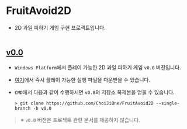 # FruitAvoid2D
- 2D 과일 피하기 게임 구현 프로젝트입니다.
<br><br>


## [v0.0](https://github.com/ChoiJiOne/FruitAvoid2D/tree/v0.0)
- `Windows Platform`에서 플레이 가능한 2D 과일 피하기 게임 `v0.0` 버전입니다.
- [여기]()에서 즉시 플레이 가능한 실행 파일을 다운받을 수 있습니다.
- `CMD`에서 다음과 같이 수행하시면 `v0.0`의 저장소 복제본을 얻을 수 있습니다.
  
  ```
  > git clone https://github.com/ChoiJiOne/FruitAvoid2D --single-branch -b v0.0
  ```

> ※ `v0.0` 버전은 프로젝트 관련 문서를 제공하지 않습니다.
